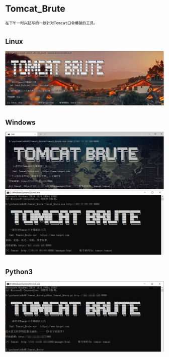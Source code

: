 # Tomcat_Brute

```
在下午一时兴起写的一款针对Tomcat口令爆破的工具。
```
#
## Linux
![image](./img/Linux_20220319202859.png?raw=true)
#
## Windows
![image](./img/20220319200649.png?raw=true)
![image](./img/20220319200838.png?raw=true)
#
## Python3
![image](./img/Python_20220319203539.png?raw=true)
